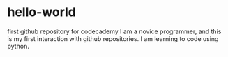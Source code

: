 # hello-world
first github repository for codecademy
I am a novice programmer, and this is my first interaction with github repositories. I am learning to code using python.

